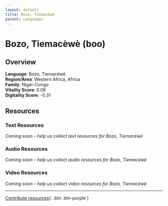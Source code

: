 ```yaml
---
layout: default
title: Bozo, Tiemacèwè
parent: Languages
---
```


# Bozo, Tiemacèwè (boo)

## Overview

**Language**: Bozo, Tiemacèwè  
**Region/Area**: Western Africa, Africa  
**Family**: Niger-Congo  
**Vitality Score**: 0.06  
**Digitality Score**: -0.31  

## Resources

### Text Resources
*Coming soon - help us collect text resources for Bozo, Tiemacèwè*

### Audio Resources
*Coming soon - help us collect audio resources for Bozo, Tiemacèwè*

### Video Resources
*Coming soon - help us collect video resources for Bozo, Tiemacèwè*

---

[Contribute resources](https://fairtrain.github.io/){: .btn .btn-purple }
